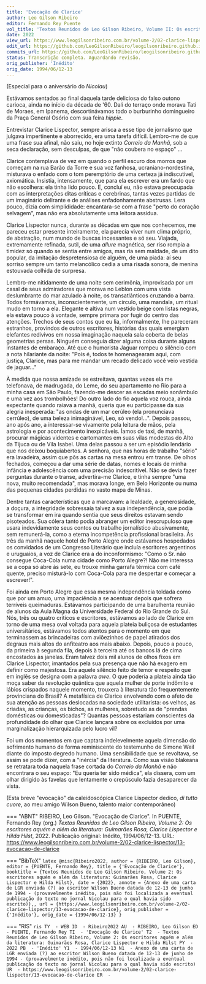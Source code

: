 ```yaml
---
title: 'Evocação de Clarice'
author: Leo Gilson Ribeiro
editor: Fernando Rey Puente
vol_title: 'Textos Reunidos de Leo Gilson Ribeiro, Volume II: Os escritores aquém e além da literatura: Guimarães Rosa, Clarice Lispector e Hilda Hilst'
date: 2022
view_url: https://www.leogilsonribeiro.com.br/volume-2/02-clarice-lispector/13-evocacao-de-clarice
edit_url: https://github.com/LeoGilsonRibeiro/leogilsonribeiro.github.io/edit/main/docs/markdown/volume-2/02-clarice-lispector/13-evocacao-de-clarice.md
commits_url: https://github.com/LeoGilsonRibeiro/leogilsonribeiro.github.io/commits/main/docs/markdown/volume-2/02-clarice-lispector/13-evocacao-de-clarice.md
status: Transcrição completa. Aguardando revisão.
orig_publisher: 'Inédito'
orig_date: 1994/06/12-13
---
```


(Especial para o aniversário do *Nicolau*)

Estávamos sentados ao final daquela tarde deliciosa do falso outono carioca, ainda no início da década de '60. Dali do terraço onde morava Tati de Moraes, em Ipanema, descortinávamos todo o burburinho domingueiro da Praça General Osório com sua feira *hippie*.

Entrevistar Clarice Lispector, sempre arisca a esse tipo de jornalismo que julgava impertinente e aborrecido, era uma tarefa difícil. Lembro-me de que uma frase sua afinal, não saiu, no hoje extinto *Correio da Manhã*, sob a seca declaração, sem desculpas, de que "não coubera no espaço" ...

Clarice contemplava de vez em quando o perfil escuro dos morros que começam na rua Barão da Torre e sua voz fanhosa, ucraniano-nordestina, misturava o enfado com o tom peremptório de uma certeza já indiscutível, axiomática. Insistia, intensamente, que para ela escrever era um fardo que não escolhera: ela tinha lido pouco. E, concluí eu, não estava preocupada com as interpretações ditas críticas e cerebrinas, tantas vezes partidas de um imaginário delirante e de análises enfadonhamente abstrusas. Lera pouco, dizia com simplididade: encantara-se com a frase "perto do coração selvagem", mas não era absolutamente uma leitora assídua.

Clarice Lispector nunca, durante as décadas em que nos conhecemos, me pareceu estar presente inteiramente, ela parecia viver num clima próprio, de abstração, num mundo de buscas incessantes e só seu. Viajada, extremamente refinada, sutil, de uma *allure* magnética, ser riso rompia a timidez só quando se sentia entre amigos, mas ria sem maldade, de um dito popular, da imitação despretensiosa de alguém, de uma piada: aí seu sorriso sempre um tanto melancólico cedia a uma risada sonora, de menina estouvada colhida de surpresa.

Lembro-me nitidamente de uma noite sem cerimônia, improvisada por um casal de seus admiradores que morava no Leblon com uma vista deslumbrante do mar azulado à noite, os transatlânticos cruzando a barra. Todos formávamos, inconscientemente, um círculo, uma mandala, um ritual mudo em torno a ela. Elegante e altiva num vestido beige com listas negras, ela estava pouco à vontade, sempre primara por fugir do centro das atenções. Trechos de seus contos que eu lia, informalmente, lhe pareceram estranhos, provindos de outros escritores, histórias das quais emergiam elefantes redivivos em nossa imaginação naquela sala coberta de belas geometrias persas. Ninguém conseguia dizer alguma coisa durante alguns instantes de embaraço. Até que o humorista Jaguar rompeu o silêncio com a nota hilariante da noite: "Pois é, todos te homenagearam aqui, com justiça, Clarice, mas para me mandar um recado delicado você veio vestida de jaguar..."

À medida que nossa amizade se estreitava, quantas vezes ela me telefonava, de madrugada, do Leme, do seu apartamento no Rio para a minha casa em São Paulo, fazendo-me descer as escadas meio sonâmbulo e uma vez aos trombolhões! Do outro lado do fio aquela voz rouca, ainda expectante quando raiava a manhã, queria que eu participasse da sua alegria inesperada: "as ondas de um mar cerúleo (ela pronunciava cerrúleo), de uma beleza inimaginável, Leo, só vendo!...". Depois passou, ano após ano, a interessar-se vivamente pela leitura de mãos, pela astrologia e por acontecimento inexpicáveis. Íamos de taxi, de manhã, procurar mágicas videntes e cartomantes em suas vilas modestas do Alto da Tijuca ou de Vila Isabel. Uma delas passou a ser um episódio lendário que nos deixou boquiabertos. A senhora, que nas horas de trabalho "sério" era lavadeira, assim que pôs as cartas na mesa entrou em transe. De olhos fechados, começou a dar uma série de datas, nomes e locais de minha infância e adolescência com uma precisão indescritível. Não se devia fazer perguntas durante o transe, advertira-me Clarice, e tinha sempre "uma nova, muito recomendada", mas morava longe, em Belo Horizonte ou numa das pequenas cidades perdidas no vasto mapa de Minas.

Dentre tantas características que a marcavam: a lealdade, a generosidade, a doçura, a integridade sobressaía talvez a sua independência, que podia se transformar em ira quando sentia que seus direitos estavam sendo pisoteados. Sua cólera tanto podia abranger um editor inescrupuloso que usara indevidamente seus contos ou trabalho jornalístico abusivamente, sem remunerá-la, como a eterna incompetência profissional brasileira. Às três da manhã naquele hotel de Porto Alegre onde estávamos hospedados os convidados de um Congresso Literário que incluía escritores argentinos e uruguaios, a voz de Clarice era a do inconformismo: "Como o Sr. não consegue Coca-Cola numa cidade como Porto Alegre?! Não me interessa se a copa só abre às sete, eu trouxe minha garrafa térmica com café quente, preciso misturá-lo com Coca-Cola para me despertar e começar a escrever!".

Foi ainda em Porto Alegre que essa mesma independência toldada como que por um amuo, uma impaciência a se acentuar depois que sofrera terríveis queimaduras. Estávamos participando de uma barulhenta reunião de alunos da Aula Magna da Universidade Federal do Rio Grande do Sul. Nós, três ou quatro críticos e escritores, estávamos ao lado de Clarice em torno de uma mesa oval voltada para aquela plateia buliçosa de estudantes universitários, estávamos todos atentos para o momento em que terminassem as brincadeiras com aviõezinhos de papel atirados dos degraus mais altos do anfiteatro aos mais abaixo. Depois, pouco a pouco, da primeira à segunda fila, depois à terceira até os bancos lá de cima encostados às janelas. Eram talvez dois mil alunos de olhos fixos em Clarice Lispector, imantados pela sua presença que não há exagero em definir como majestosa. Era aquele silêncio feito de temor e respeito que em inglês se designa com a palavra *awe*. O que poderia a plateia ainda tão moça saber da revolução quântica que aquela mulher de porte indômito e lábios crispados naquele momento, trouxera à literatura tão frequentemente provinciana do Brasil? A metafísica de Clarice envolvendo com o afeto de sua atenção as pessoas deslocadas na sociedade utilitarista: os velhos, as criadas, as crianças, os bichos, as mulheres, sobretudo as de "prendas domésticas ou domesticadas"? Quantas pessoas estariam conscientes da profundidade do olhar que Clarice lançara sobre os excluídos por uma marginalização hierarquizada pelo lucro vil?

Foi um dos momentos em que captara indelevelmente aquela dimensão do sofrimento humano de forma reminiscente do testemunho de Simone Weil diante do imposto degredo humano. Uma sensibilidade que se revoltava, se assim se pode dizer, com a "inércia" da literatura. Como sua visão blakeana se retratara toda naquela frase cortada do *Correio da Manhã* e não encontrara o seu espaço: "Eu queria ter sido médica", ela dissera, com um olhar dirigido às favelas que lentamente o crepúsculo fazia desaparecer da vista.

(Esta breve "evocação" da caleidoscópica Clarice Lispector dedico, *di tutto cuore*, ao meu amigo Wilson Bueno, talento maior contemporâneo)


=== "ABNT"
    RIBEIRO, Leo Gilson. "Evocação de Clarice". In PUENTE, Fernando Rey (org.) <em>Textos Reunidos de Leo Gilson Ribeiro, Volume 2: Os escritores aquém e além da literatura: Guimarães Rosa, Clarice Lispector e Hilda Hilst</em>, 2022. Publicação original: Inédito, 1994/06/12-13. URL: <a href="stable_url">https://www.leogilsonribeiro.com.br/volume-2/02-clarice-lispector/13-evocacao-de-clarice</a>

=== "BibTeX"
    ```latex
    @misc{Ribeiro2022,
    author = {RIBEIRO, Leo Gilson},
    editor = {PUENTE, Fernando Rey},
    title = {'Evocação de Clarice'},
    booktitle = {Textos Reunidos de Leo Gilson Ribeiro, Volume 2: Os escritores aquém e além da literatura: Guimarães Rosa, Clarice Lispector e Hilda Hilst},
    date = {2022},
    annote = {Anexo de uma carta de LGR enviada (?) ao escritor Wilson Bueno datada de 12-13 de junho de 1994 - (provavelmente inédito, pois não foi localizada a eventual publicação do texto no jornal Nicolau para o qual havia sido escrito)},,
    url = {https://www.leogilsonribeiro.com.br/volume-2/02-clarice-lispector/13-evocacao-de-clarice},
    orig_publisher = {'Inédito'},
    orig_date = {1994/06/12-13}
    }
    ```

=== "RIS"
    ```ris
    TY  - WEB
    ID  - Ribeiro2022
    AU  - RIBEIRO, Leo Gilson
    ED  - PUENTE, Fernando Rey
    TI  - 'Evocação de Clarice'
    T2  - Textos Reunidos de Leo Gilson Ribeiro, Volume 2: Os escritores aquém e além da literatura: Guimarães Rosa, Clarice Lispector e Hilda Hilst
    PY  - 2022
    PB  - 'Inédito'
    Y1  - 1994/06/12-13
    N1  - Anexo de uma carta de LGR enviada (?) ao escritor Wilson Bueno datada de 12-13 de junho de 1994 - (provavelmente inédito, pois não foi localizada a eventual publicação do texto no jornal Nicolau para o qual havia sido escrito)
    UR  - https://www.leogilsonribeiro.com.br/volume-2/02-clarice-lispector/13-evocacao-de-clarice
    ER  - 
    ```
